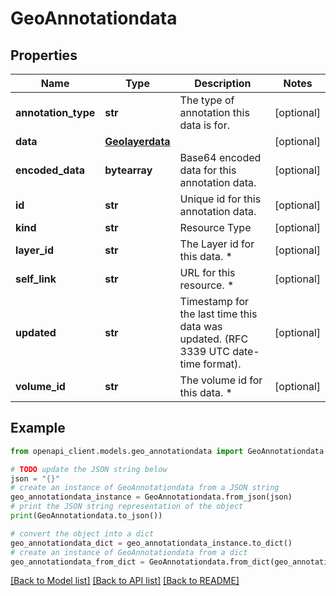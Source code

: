 # GeoAnnotationdata


## Properties

Name | Type | Description | Notes
------------ | ------------- | ------------- | -------------
**annotation_type** | **str** | The type of annotation this data is for. | [optional] 
**data** | [**Geolayerdata**](Geolayerdata.md) |  | [optional] 
**encoded_data** | **bytearray** | Base64 encoded data for this annotation data. | [optional] 
**id** | **str** | Unique id for this annotation data. | [optional] 
**kind** | **str** | Resource Type | [optional] 
**layer_id** | **str** | The Layer id for this data. * | [optional] 
**self_link** | **str** | URL for this resource. * | [optional] 
**updated** | **str** | Timestamp for the last time this data was updated. (RFC 3339 UTC date-time format). | [optional] 
**volume_id** | **str** | The volume id for this data. * | [optional] 

## Example

```python
from openapi_client.models.geo_annotationdata import GeoAnnotationdata

# TODO update the JSON string below
json = "{}"
# create an instance of GeoAnnotationdata from a JSON string
geo_annotationdata_instance = GeoAnnotationdata.from_json(json)
# print the JSON string representation of the object
print(GeoAnnotationdata.to_json())

# convert the object into a dict
geo_annotationdata_dict = geo_annotationdata_instance.to_dict()
# create an instance of GeoAnnotationdata from a dict
geo_annotationdata_from_dict = GeoAnnotationdata.from_dict(geo_annotationdata_dict)
```
[[Back to Model list]](../README.md#documentation-for-models) [[Back to API list]](../README.md#documentation-for-api-endpoints) [[Back to README]](../README.md)



